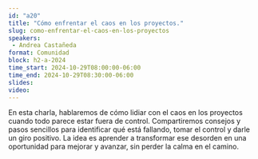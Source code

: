 ```yaml
---
id: "a20"
title: "Cómo enfrentar el caos en los proyectos."
slug: como-enfrentar-el-caos-en-los-proyectos
speakers:
 - Andrea Castañeda
format: Comunidad
block: h2-a-2024
time_start: 2024-10-29T08:00:00-06:00
time_end: 2024-10-29T08:30:00-06:00
slides: 
video: 
---
```


En esta charla, hablaremos de cómo lidiar con el caos en los proyectos cuando todo parece estar fuera de control. Compartiremos consejos y pasos sencillos para identificar qué está fallando, tomar el control y darle un giro positivo. La idea es aprender a transformar ese desorden en una oportunidad para mejorar y avanzar, sin perder la calma en el camino.